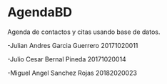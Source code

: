 # AgendaBD
 Agenda de contactos y citas usando base de datos.

 -Julian Andres Garcia Guerrero 20171020011

 -Julio Cesar Bernal Pineda 20171020014

 -Miguel Angel Sanchez Rojas 20182020023
